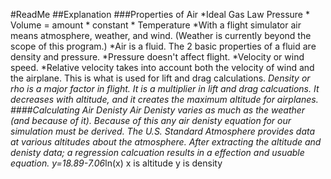 #ReadMe
##Explanation
###Properties of Air
*Ideal Gas Law Pressure * Volume = amount * constant * Temperature
*With a flight simulator air means atmosphere, weather, and wind.  (Weather is currently beyond the scope of this program.)
*Air is a fluid.  The 2 basic properties of a fluid are density and pressure.
*Pressure doesn't affect flight.
*Velocity or wind speed.
*Relative velocity takes into account both the velocity of wind and the airplane.  This is what is used for lift and drag calculations.
*Density or rho is a major factor in flight.  It is a multiplier in lift and drag calcuations.  It decreases with altitude, and it creates the maximum altitude for airplanes.
####Calculating Air Denisty
Air Denisty varies as much as the weather (and because of it).  Because of this any air denisty equation for our simulation must be derived.  The U.S. Standard Atmosphere provides data at various altitudes about the atmosphere.  After extracting the altitude and denisty data; a regression calcuation results in a effection and usuable equation.  y=18.89-7.06*ln(x)  x is altitude y is density